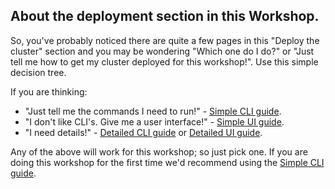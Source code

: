## About the deployment section in this Workshop.

So, you've probably noticed there are quite a few pages in this "Deploy the cluster" section and you may be wondering "Which one do I do?" or "Just tell me how to get my cluster deployed for this workshop!".  Use this simple decision tree.

If you are thinking:

- "Just tell me the commands I need to run!" - [Simple CLI guide](17-simple_cli_deploy.md).
- "I don't like CLI's. Give me a user interface!" - [Simple UI guide](19-simple-ui-deploy.md).
- "I need details!" - [Detailed CLI guide](2-deploy.md) or [Detailed UI guide](16-deploy_ui.md).
<!--- "I want to experiment with the new stuff." - [ROSA w/HCP](18-deploy_hcp.md).-->

Any of the above will work for this workshop; so just pick one.  If you are doing this workshop for the first time we'd recommend using the [Simple CLI guide](17-simple_cli_deploy.md).